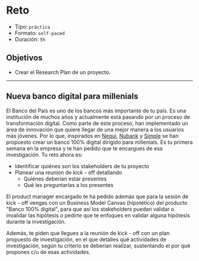 # Reto

- Tipo: `práctica`
- Formato: `self-paced`
- Duración: `5h`

## Objetivos

- Crear el Research Plan de un proyecto.

***

## Nueva banco digital para millenials

El Banco del País es uno de los bancos más importante de tu país. Es una
institución de muchos años y actualmente está pasando por un proceso de
transformación digital. Como parte de este proceso, han implementado un área de
innovación que quiere llegar de una mejor manera a los usuarios más jóvenes. Por
lo que, inspirados en [Nequi](https://www.nequi.com/), [Nubank](https://www.nubank.com.br/)
y [Simple](https://www.simple.com/) se han propuesto crear un banco 100%
digital dirigido para millenials. Es tu primera semana en la empresa y te han
pedido que te encargues de esa investigación. Tu reto ahora es:

- Identificar quiénes son los stakeholders de tu proyecto
- Planear una reunión de kick - off detallando
  * Quiénes deberían estar presentes
  * Qué les preguntarías a los presentes

El product manager encargado te ha pedido además que para la sesión de kick -
off vengas con un Business Model Canvas (hipotético) del producto "Banco 100%
digital", para que así los stakeholders puedan validar o invalidar las hipótesis
o pedirte que te enfoques en validar alguna hipótesis durante la investigación.

Además, te piden que llegues a la reunión de kick - off con un plan propuesto
de investigación, en el que detalles qué actividades de investigación, según tu
criterio se deberían realizar, sustentando el por qué propones c/u de esas
actividades.
